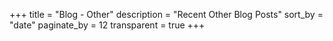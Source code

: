 +++
title = "Blog - Other"
description = "Recent Other Blog Posts"
sort_by = "date"
paginate_by = 12
transparent = true
+++